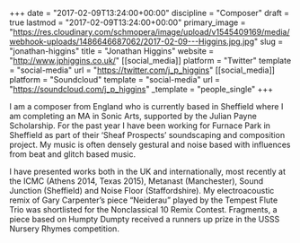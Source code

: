 +++
date = "2017-02-09T13:24:00+00:00"
discipline = "Composer"
draft = true
lastmod = "2017-02-09T13:24:00+00:00"
primary_image = "https://res.cloudinary.com/schmopera/image/upload/v1545409169/media/webhook-uploads/1486646687062/2017-02-09---Higgins.jpg.jpg"
slug = "jonathan-higgins"
title = "Jonathan Higgins"
website = "http://www.jphiggins.co.uk/"
[[social_media]]
platform = "Twitter"
template = "social-media"
url = "https://twitter.com/j_p_higgins"
[[social_media]]
platform = "Soundcloud"
template = "social-media"
url = "https://soundcloud.com/j_p_higgins"
_template = "people_single"
+++

I am a composer from England who is currently based in Sheffield where I am completing an MA in Sonic Arts, supported by the Julian Payne Scholarship. For the past year I have been working for Furnace Park in Sheffield as part of their ‘Sheaf Prospects’ soundscaping and composition project. My music is often densely gestural and noise based with influences from beat and glitch based music.

I have presented works both in the UK and internationally, most recently at the ICMC (Athens 2014, Texas 2015), Metanast (Manchester), Sound Junction (Sheffield) and Noise Floor (Staffordshire). My electroacoustic remix of Gary Carpenter’s piece “Neiderau” played by the Tempest Flute Trio was shortlisted for the Nonclassical 10 Remix Contest. Fragments, a piece based on Humpty Dumpty received a runners up prize in the USSS Nursery Rhymes competition.
